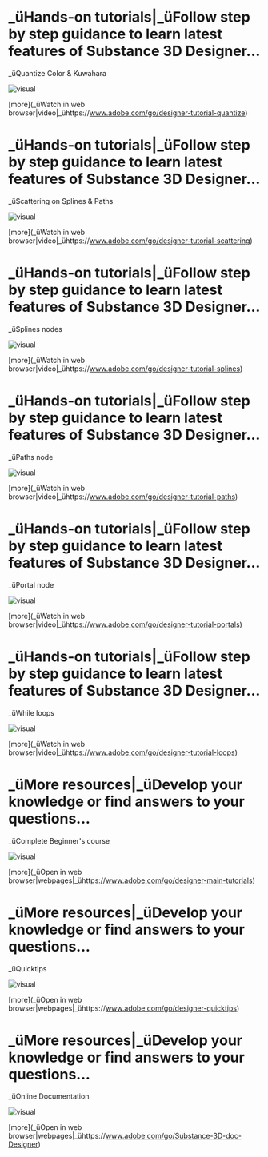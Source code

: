<!--Entry format-->
<!--
# Section name|Section description
Element description
![visual]([image file])
[more](link text|icon|url)
-->

# _üHands-on tutorials|_üFollow step by step guidance to learn latest features of Substance 3D Designer...
_üQuantize Color & Kuwahara

![visual](tutorial6.png)

[more](_üWatch in web browser|video|_ühttps://www.adobe.com/go/designer-tutorial-quantize)

# _üHands-on tutorials|_üFollow step by step guidance to learn latest features of Substance 3D Designer...
_üScattering on Splines & Paths

![visual](tutorial5.png)

[more](_üWatch in web browser|video|_ühttps://www.adobe.com/go/designer-tutorial-scattering)

# _üHands-on tutorials|_üFollow step by step guidance to learn latest features of Substance 3D Designer...
_üSplines nodes

![visual](tutorial1.png)

[more](_üWatch in web browser|video|_ühttps://www.adobe.com/go/designer-tutorial-splines)

# _üHands-on tutorials|_üFollow step by step guidance to learn latest features of Substance 3D Designer...
_üPaths node

![visual](tutorial2.png)

[more](_üWatch in web browser|video|_ühttps://www.adobe.com/go/designer-tutorial-paths)

# _üHands-on tutorials|_üFollow step by step guidance to learn latest features of Substance 3D Designer...
_üPortal node

![visual](tutorial3.png)

[more](_üWatch in web browser|video|_ühttps://www.adobe.com/go/designer-tutorial-portals)

# _üHands-on tutorials|_üFollow step by step guidance to learn latest features of Substance 3D Designer...
_üWhile loops

![visual](tutorial4.png)

[more](_üWatch in web browser|video|_ühttps://www.adobe.com/go/designer-tutorial-loops)


# _üMore resources|_üDevelop your knowledge or find answers to your questions...
_üComplete Beginner's course

![visual](resource1.png)

[more](_üOpen in web browser|webpages|_ühttps://www.adobe.com/go/designer-main-tutorials)

# _üMore resources|_üDevelop your knowledge or find answers to your questions...
_üQuicktips

![visual](resource2.png)

[more](_üOpen in web browser|webpages|_ühttps://www.adobe.com/go/designer-quicktips)

# _üMore resources|_üDevelop your knowledge or find answers to your questions...
_üOnline Documentation

![visual](resource3.png)

[more](_üOpen in web browser|webpages|_ühttps://www.adobe.com/go/Substance-3D-doc-Designer)